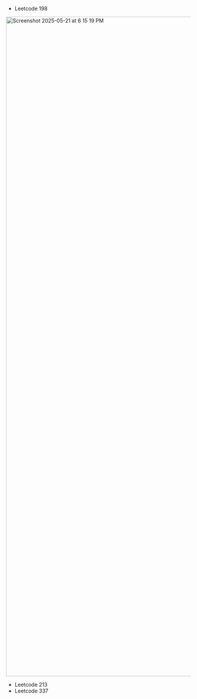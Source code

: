 - Leetcode 198
<img width="1792" alt="Screenshot 2025-05-21 at 6 15 19 PM" src="https://github.com/user-attachments/assets/8be94de8-0449-4252-bcd9-037a9cb4a5bb" />

- Leetcode 213
- Leetcode 337
